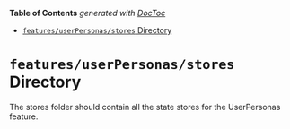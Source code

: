 <!-- START doctoc generated TOC please keep comment here to allow auto update -->
<!-- DON'T EDIT THIS SECTION, INSTEAD RE-RUN doctoc TO UPDATE -->

**Table of Contents** _generated with [DocToc](https://github.com/thlorenz/doctoc)_

- [`features/userPersonas/stores` Directory](#featuresuserpersonasstores-directory)

<!-- END doctoc generated TOC please keep comment here to allow auto update -->

# `features/userPersonas/stores` Directory

The stores folder should contain all the state stores for the UserPersonas feature.
